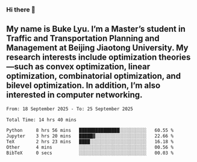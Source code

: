 ### Hi there 👋
## My name is Buke Lyu. I’m a Master’s student in Traffic and Transportation Planning and Management at Beijing Jiaotong University. My research interests include optimization theories—such as convex optimization, linear optimization, combinatorial optimization, and bilevel optimization. In addition, I’m also interested in computer networking.
<!--START_SECTION:waka-->

```txt
From: 18 September 2025 - To: 25 September 2025

Total Time: 14 hrs 40 mins

Python     8 hrs 56 mins   ███████████████░░░░░░░░░░   60.55 %
Jupyter    3 hrs 20 mins   █████▓░░░░░░░░░░░░░░░░░░░   22.66 %
TeX        2 hrs 23 mins   ████░░░░░░░░░░░░░░░░░░░░░   16.18 %
Other      4 mins          ░░░░░░░░░░░░░░░░░░░░░░░░░   00.56 %
BibTeX     0 secs          ░░░░░░░░░░░░░░░░░░░░░░░░░   00.03 %
```

<!--END_SECTION:waka-->
<!--
**Bookervsky/Bookervsky** is a ✨ _special_ ✨ repository because its `README.md` (this file) appears on your GitHub profile.

Here are some ideas to get you started:

- 🔭 I’m currently working on ...
- 🌱 I’m currently learning ...
- 👯 I’m looking to collaborate on ...
- 🤔 I’m looking for help with ...
- 💬 Ask me about ...
- 📫 How to reach me: ...
- 😄 Pronouns: ...
- ⚡ Fun fact: ...
-->
